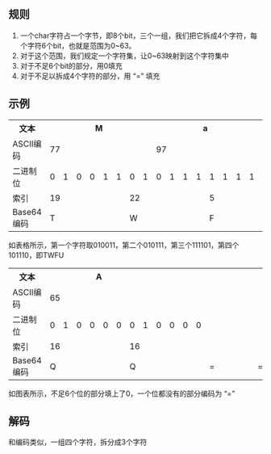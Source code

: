 ## 规则

1. 一个char字符占一个字节，即8个bit，三个一组，我们把它拆成4个字符，每个字符6个bit，也就是范围为0~63。
2. 对于这个范围，我们规定一个字符集，让0~63映射到这个字符集中
3. 对于不足6个bit的部分，用0填充
4. 对于不足以拆成4个字符的部分，用 “=” 填充

## 示例

<table>
  <tr>
    <th>文本</th>
    <th colspan="8">M</th>
    <th colspan="8">a</th>
    <th colspan="8">n</th>
  </tr>
  <tr>
    <td>ASCII编码</td>
    <td colspan="8">77</td>
    <td colspan="8">97</td>
    <td colspan="8">110</td>
  </tr>
  <tr>
    <td>二进制位</td>
    <!-- 01001101 -->
    <td class="binary">0</td>
    <td class="binary">1</td>
    <td class="binary">0</td>
    <td class="binary">0</td>
    <td class="binary">1</td>
    <td class="binary">1</td>
    <td class="binary">0</td>
    <td class="binary">1</td>
    <!-- 01100001 -->
    <td class="binary">0</td>
    <td class="binary">1</td>
    <td class="binary">1</td>
    <td class="binary">1</td>
    <td class="binary">1</td>
    <td class="binary">1</td>
    <td class="binary">1</td>
    <td class="binary">1</td>
    <!-- 01101110 -->
    <td class="binary">0</td>
    <td class="binary">1</td>
    <td class="binary">1</td>
    <td class="binary">0</td>
    <td class="binary">1</td>
    <td class="binary">1</td>
    <td class="binary">1</td>
    <td class="binary">0</td>
  </tr>
  <tr>
    <td>索引</td>
    <td colspan="6">19</td>
    <td colspan="6">22</td>
    <td colspan="6">5</td>
    <td colspan="6">46</td>
  </tr>
  <tr>
    <td>Base64编码</td>
    <td colspan="6">T</td>
    <td colspan="6">W</td>
    <td colspan="6">F</td>
    <td colspan="6">U</td>
  </tr>
</table>
如表格所示，第一个字符取010011，第二个010111，第三个111101，第四个101110，即TWFU

<table>
    <tr>
      <th>文本</th>
      <th colspan="8">A</th>
      <th colspan="8"></th>
      <th colspan="8"></th>
    </tr>
    <tr>
      <td>ASCII编码</td>
      <td colspan="8">65</td>
      <td colspan="8"></td>
      <td colspan="8"></td>
    </tr>
    <tr>
      <td>二进制位</td>
      <td class="binary">0</td>
      <td class="binary">1</td>
      <td class="binary">0</td>
      <td class="binary">0</td>
      <td class="binary">0</td>
      <td class="binary">0</td>
      <td class="binary">0</td>
      <td class="binary">1</td>
      <td class="binary">0</td>
      <td class="binary">0</td>
      <td class="binary">0</td>
      <td class="binary">0</td>
      <td class="binary"></td>
      <td class="binary"></td>
      <td class="binary"></td>
      <td class="binary"></td>
      <td class="binary"></td>
      <td class="binary"></td>
      <td class="binary"></td>
      <td class="binary"></td>
      <td class="binary"></td>
      <td class="binary"></td>
      <td class="binary"></td>
      <td class="binary"></td>
    </tr>
    <tr>
      <td>索引</td>
      <td colspan="6">16</td>
      <td colspan="6">16</td>
      <td colspan="6"></td>
      <td colspan="6"></td>
    </tr>
    <tr>
      <td>Base64编码</td>
      <td colspan="6">Q</td>
      <td colspan="6">Q</td>
      <td colspan="6">=</td>
      <td colspan="6">=</td>
    </tr>
  </table>如图表所示，不足6个位的部分填上了0，一个位都没有的部分编码为 “=” 

## 解码

和编码类似，一组四个字符，拆分成3个字符